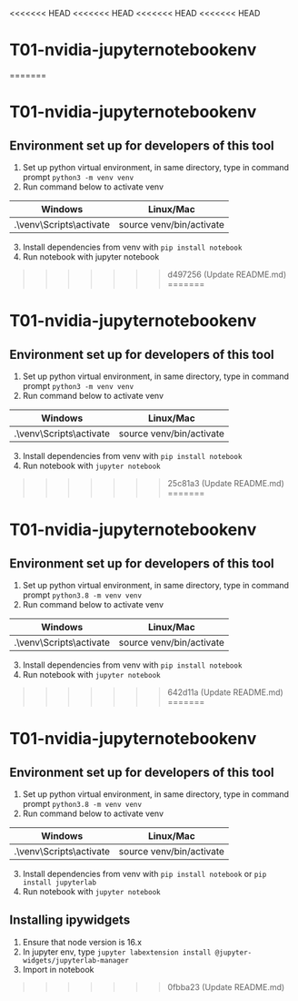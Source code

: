 <<<<<<< HEAD
<<<<<<< HEAD
<<<<<<< HEAD
<<<<<<< HEAD
# T01-nvidia-jupyternotebookenv
=======
# T01-nvidia-jupyternotebookenv

## Environment set up for developers of this tool
1. Set up python virtual environment, in same directory, type in command prompt `python3 -m venv venv`
2. Run command below to activate venv

|Windows|Linux/Mac|
|--|--|
|.\venv\Scripts\activate|source venv/bin/activate|

3. Install dependencies from venv with `pip install notebook`
4. Run notebook with jupyter notebook
>>>>>>> d497256 (Update README.md)
=======
# T01-nvidia-jupyternotebookenv

## Environment set up for developers of this tool
1. Set up python virtual environment, in same directory, type in command prompt `python3 -m venv venv`
2. Run command below to activate venv

|Windows|Linux/Mac|
|--|--|
|.\venv\Scripts\activate|source venv/bin/activate|

3. Install dependencies from venv with `pip install notebook`
4. Run notebook with `jupyter notebook`
>>>>>>> 25c81a3 (Update README.md)
=======
# T01-nvidia-jupyternotebookenv

## Environment set up for developers of this tool
1. Set up python virtual environment, in same directory, type in command prompt `python3.8 -m venv venv`
2. Run command below to activate venv

|Windows|Linux/Mac|
|--|--|
|.\venv\Scripts\activate|source venv/bin/activate|

3. Install dependencies from venv with `pip install notebook`
4. Run notebook with `jupyter notebook`
>>>>>>> 642d11a (Update README.md)
=======
# T01-nvidia-jupyternotebookenv

## Environment set up for developers of this tool
1. Set up python virtual environment, in same directory, type in command prompt `python3.8 -m venv venv`
2. Run command below to activate venv

|Windows|Linux/Mac|
|--|--|
|.\venv\Scripts\activate|source venv/bin/activate|

3. Install dependencies from venv with `pip install notebook` or `pip install jupyterlab`
4. Run notebook with `jupyter notebook`

## Installing ipywidgets
1. Ensure that node version is 16.x
2. In jupyter env, type `jupyter labextension install @jupyter-widgets/jupyterlab-manager`
3. Import in notebook
>>>>>>> 0fbba23 (Update README.md)

